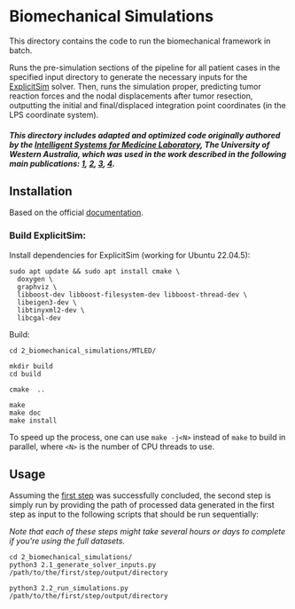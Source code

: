 # Biomechanical Simulations
This directory contains the code to run the biomechanical framework in batch. 

Runs the pre-simulation sections of the pipeline for all patient cases in the specified input directory to generate the necessary inputs for the [ExplicitSim](https://bitbucket.org/explicitsim/explicitsim/src/master/) solver. Then, runs the simulation proper, predicting tumor reaction forces and the nodal displacements after tumor resection, outputting the initial and final/displaced integration point coordinates (in the LPS coordinate system).

##### This directory includes adapted and optimized code originally authored by the [Intelligent Systems for Medicine Laboratory](https://isml.ecm.uwa.edu.au/ISML/index.php?title=ISML_Main_Page), The University of Western Australia, which was used in the work described in the following main publications: [1](https://doi.org/10.1016/j.media.2019.06.004), [2](http://dx.doi.org/10.1002/cnm.3539), [3](https://doi.org/10.1016/j.compbiomed.2022.105271), [4](http://dx.doi.org/10.1007/s11548-023-02881-7).

## Installation
Based on the official [documentation](https://bitbucket.org/explicitsim/explicitsim/src/c6109a36474d539e27fefb0bef390d596d7aac51/INSTALL.md).

### Build ExplicitSim:
Install dependencies for ExplicitSim (working for Ubuntu 22.04.5):
```
sudo apt update && sudo apt install cmake \
  doxygen \
  graphviz \
  libboost-dev libboost-filesystem-dev libboost-thread-dev \
  libeigen3-dev \
  libtinyxml2-dev \
  libcgal-dev
```
Build:
```
cd 2_biomechanical_simulations/MTLED/

mkdir build
cd build

cmake  ..

make
make doc
make install
```
To speed up the process, one can use `make -j<N>` instead of `make` to build in parallel, where `<N>` is the number of CPU threads to use.

## Usage
Assuming the [first step](1_dataset_processing) was successfully concluded, the second step is simply run by providing the path of processed data generated in the first step as input to the following scripts that should be run sequentially:

*Note that each of these steps might take several hours or days to complete if you're using the full datasets.*
```
cd 2_biomechanical_simulations/
python3 2.1_generate_solver_inputs.py /path/to/the/first/step/output/directory
```
```
python3 2.2_run_simulations.py /path/to/the/first/step/output/directory
```
<!---
###### The scripts inside the `2_biomechanical_simulations/simulation_pipeline/` [subdirectory](2_biomechanical_simulations/simulation_pipeline/) should, in theory, be able to run individually with the command line for a single case at a time, instead of running the main script which processes a full directory in batch. However, this hasn't been fully tested.
-->
